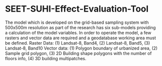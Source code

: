# SEET-SUHI-Effect-Evaluation-Tool
The model which is developed on the grid-based sampling system with 500x500m resolution as part of the research has six sub-models providing a calculation of the model variables. 
In order to operate the model, a few rasters and vector data are required and a geodatabase working area must be defined.
Raster Data: (1) Landsat-8, Band4, (2) Landsat-8, Band5, (3) Landsat-8, Band10
Vector data: (1) Polygon boundary of urbanized area, (2) Sample grid polygon, (3) 2D Building shape polygons with the number of floors info, (4) 3D building multipatches.

